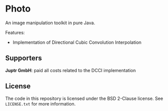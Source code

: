 Photo
=====

An image manipulation toolkit in pure Java.

Features:
+ Implementation of Directional Cubic Convolution Interpolation

Supporters
----------
**Juptr GmbH**: paid all costs related to the DCCI implementation

License
-------
The code in this repository is licensed under the BSD 2-Clause license.
See `LICENSE.txt` for more information.
